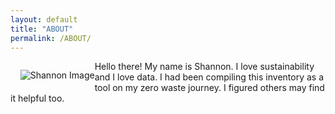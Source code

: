 ```yaml
---
layout: default
title: "ABOUT"
permalink: /ABOUT/
---
```

<p style="float:left">
    <img src="/ZeroWastePDX/assets/DSC_0542-min.png" alt="Shannon Image" style="max-width: 400px;">
</p>

Hello there! My name is Shannon. I love sustainability and I love data. I had been compiling this inventory as a tool on my zero waste journey. I figured others may find it helpful too. 
